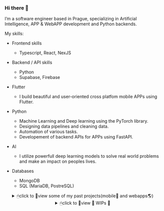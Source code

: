 ### Hi there 👋

I’m a software engineer based in Prague, specializing in Artificial Intelligence, APP & WebAPP development and Python backends. 

My skills:

  * Frontend skills
    * Typescript, React, NexJS
  
  * Backend / API skills
    * Python
    * Supabase, Firebase

  * Flutter
    * I build beautiful and user-oriented cross platfom mobile APPs using Flutter. 

  * Python
    * Machine Learning and Deep learning using the PyTorch library. 
    * Designing data pipelines and cleaning data. 
    * Automation of various tasks. 
    * Developement of backend APIs for APPs using FastAPI. 
 
  * AI
    * I utilize powerfull deep learning models to solve real world problems and make an impact on peoples lives. 
  
  * Databases
    * MongoDB
    * SQL (MariaDB, PostreSQL)

<details>
<summary align="center">🖱click to 👀view some of my past projects(mobile📱 and webapps🌎)</summary>
 
<div style="flex">
 
 <div>
  <h4>Workout APP</h4>
  <img src="https://github.com/Tomaslapes/fitness_app/blob/master/flutter_02.png" alt="drawing" width="200"/>
  <img src="https://github.com/Tomaslapes/fitness_app/blob/master/flutter_04.png" alt="drawing" width="200"/>
  <img src="https://github.com/Tomaslapes/fitness_app/blob/master/flutter_05.png" alt="drawing" width="200"/>
 </div>
 <div>
  <h4>Hotel cleaning APP (Admin APP)</h4>
  <img src="https://user-images.githubusercontent.com/51922469/152201252-fd6ca7fb-5213-4bf0-b488-eccd004a721e.png" alt="drawing" width="200"/>
 </div>
 
 <div>
  <h4>Hotel cleaning APP (Staff APP)</h4>
  <img src="https://user-images.githubusercontent.com/51922469/152205925-4418e424-9abc-4c35-bee5-ce1e9ea287df.png" alt="drawing" width="200"/>
 </div>

 <div>
  <h4>Pet detect notification APP</h4>
  <img src="https://github.com/Tomaslapes/pet_detect/blob/main/screenshot.jpg" alt="drawing" width="200"/>
 </div>
 <div>
  <h4>Tool for document generation</h4>
  <p>Frontend: Appsmith</p>
  <p>Backend: Python-FastAPI</p>
  <p>Deployment: 🐳Docker</p>
  <img src="https://user-images.githubusercontent.com/51922469/152206441-141a3b3a-9f94-4e7e-978d-f41944018493.jpg" alt="drawing" width="700"/>
 </div>
 <div>
  <h4>Custom CRM</h4>
  <p>Frontend: Appsmith</p>
  <p>Backend: Python-FastAPI</p>
  <p>Deployment: 🐳Docker</p>
  <img src="https://user-images.githubusercontent.com/51922469/152216872-3452ca3a-8808-4702-b519-59f60aa9d5db.jpg" alt="drawing" width="700"/>

 </div>

 #### And more...

</div>
 
</details>

<details>
<summary align="center">🖱click to 👀view 🚧 WIPs 🚧</summary>
 
  <div>
  <h4>AR3 robotic arm</h4>
  <p>Building a DIY robotic arm. I would like to later use it with ROS and utilize AI for advanced enviroment awareness</p>
  <img src="https://user-images.githubusercontent.com/51922469/152548325-14da124e-4f8c-42ae-b650-6d803299d25f.jpg" alt="drawing" width="500"/>
  <img src="https://user-images.githubusercontent.com/51922469/152548331-9a90eed2-e694-4039-a36c-3bf72e45364f.jpg" alt="drawing" width="500"/>
  <img src="https://user-images.githubusercontent.com/51922469/152548338-70fe12b4-d292-44cf-9f43-b9573333760a.jpg" alt="drawing" width="500"/>
   
 </div>

</details>


<!-- <details>
<summary align="center">👀other projects</summary>
 
<div style="flex">
 
 <div>
  <h4>Workout APP</h4>
  <img src="https://github.com/Tomaslapes/fitness_app/blob/master/flutter_02.png" alt="drawing" width="200"/>
 </div>
 <div>
  <h4>Hotel cleaning APP</h4>
  <img src="https://user-images.githubusercontent.com/51922469/152201252-fd6ca7fb-5213-4bf0-b488-eccd004a721e.png" alt="drawing" width="200"/>
 </div>

 <div>
  <h4>Pet detect notification APP</h4>
  <img src="https://github.com/Tomaslapes/pet_detect/blob/main/screenshot.jpg" alt="drawing" width="200"/>
 </div>
 
</div>
 
</details> -->
